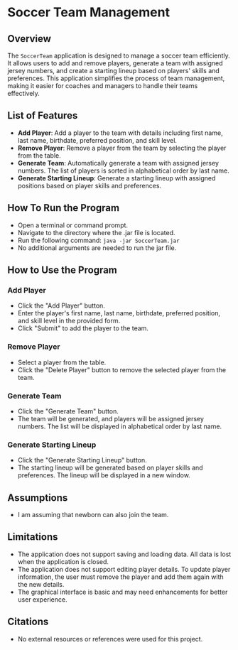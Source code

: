 # Soccer Team Management

## Overview
The `SoccerTeam` application is designed to manage a soccer team efficiently. It allows users to add and remove players, generate a team with assigned jersey numbers, and create a starting lineup based on players' skills and preferences. This application simplifies the process of team management, making it easier for coaches and managers to handle their teams effectively.

## List of Features
- **Add Player**: Add a player to the team with details including first name, last name, birthdate, preferred position, and skill level.
- **Remove Player**: Remove a player from the team by selecting the player from the table.
- **Generate Team**: Automatically generate a team with assigned jersey numbers. The list of players is sorted in alphabetical order by last name.
- **Generate Starting Lineup**: Generate a starting lineup with assigned positions based on player skills and preferences.

## How To Run the Program
- Open a terminal or command prompt.
- Navigate to the directory where the .jar file is located.
- Run the following command:
`java -jar SoccerTeam.jar`
- No additional arguments are needed to run the jar file.

## How to Use the Program
### Add Player
- Click the "Add Player" button.
- Enter the player's first name, last name, birthdate, preferred position, and skill level in the provided form.
- Click "Submit" to add the player to the team.

### Remove Player
- Select a player from the table.
- Click the "Delete Player" button to remove the selected player from the team.

### Generate Team
- Click the "Generate Team" button.
- The team will be generated, and players will be assigned jersey numbers. The list will be displayed in alphabetical order by last name.

### Generate Starting Lineup
- Click the "Generate Starting Lineup" button.
- The starting lineup will be generated based on player skills and preferences. The lineup will be displayed in a new window.


## Assumptions
- I am assuming that newborn can also join the team.

## Limitations
- The application does not support saving and loading data. All data is lost when the application is closed.
- The application does not support editing player details. To update player information, the user must remove the player and add them again with the new details.
- The graphical interface is basic and may need enhancements for better user experience.

## Citations
- No external resources or references were used for this project. 
